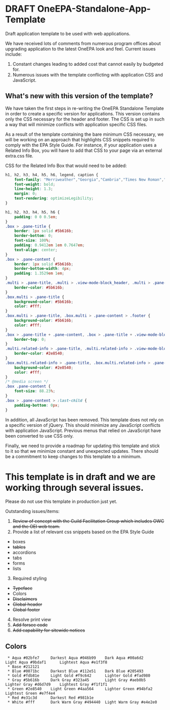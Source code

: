 # DRAFT OneEPA-Standalone-App-Template
Draft application template to be used with web applications.

We have received lots of comments from numerous program offices about upgrading application to the latest OneEPA look and feel.
Current issues include:
1) Constant changes leading to added cost that cannot easily by budgeted for.
2) Numerous issues with the template conflicting with application CSS and JavaScript.

## What's new with this version of the template?
We have taken the first steps in re-writing the OneEPA Standalone Template in order to create a specific version for applications. This version contains only the CSS necessary for the header and footer. The CSS is set up in such a way that will minimize conflicts with application specific CSS files.

As a result of the template containing the bare minimum CSS necessary, we will be working on an approach that highlights CSS snippets  required to comply with the EPA Style Guide. For instance, if your application uses a Related Info Box, you will have to add that CSS to your page via an external extra.css file.

CSS for the Related Info Box that would need to be added:
```css
h1, h2, h3, h4, h5, h6, legend, caption {
	font-family: "Merriweather","Georgia","Cambria","Times New Roman","Times",serif;
	font-weight: bold;
	line-height: 1.3;
	margin: 0;
	text-rendering: optimizeLegibility;
}

h1, h2, h3, h4, h5, h6 {
	padding: 0 0 0.5em;
}
.box > .pane-title {
	border: 1px solid #5b616b;
	border-bottom: 0;
	font-size: 100%;
	padding: 0.9412em 1em 0.7647em;
	text-align: center;
}
.box > .pane-content {
	border: 1px solid #5b616b;
	border-bottom-width: 4px;
	padding: 1.3529em 1em;
}
.multi > .pane-title, .multi > .view-mode-block_header, .multi > .pane-content, .multi > .pane-content > .footer {
	border-color: #5b616b;
}
.box.multi > .pane-title {
	background-color: #5b616b;
	color: #fff;
}
.box.multi > .pane-title, .box.multi > .pane-content > .footer {
	background-color: #5b616b;
	color: #fff;
}
.box > .pane-title + .pane-content, .box > .pane-title + .view-mode-block_header, .box > .view-mode-block_header + .pane-content {
	border-top: 0;
}
.multi.related-info > .pane-title, .multi.related-info > .view-mode-block_header, .multi.related-info > .pane-content, .box.multi.related-info > .pane-content > .footer {
	border-color: #2e8540;
}
.box.multi.related-info > .pane-title, .box.multi.related-info > .pane-content > .footer {
	background-color: #2e8540;
	color: #fff;
}
/* @media screen */
.box .pane-content {
	font-size: 88.23%;
}
.box > .pane-content > :last-child {
	padding-bottom: 0px;
}
```
In addition, all JavaScript has been removed. This template does not rely on a specific version of jQuery. This should minimize any JavaScript conflicts with application JavaScript. Previous menus that relied on JavaScript have been converted to use CSS only.

Finally, we need to provide a roadmap for updating this template and stick to it so that we minimize constant and unexpected updates. There should be a commitment to keep changes to this template to a minimum.

# This template is in draft and we are working through several issues.

Please do not use this template in production just yet.

Outstanding issues/items:
1. ~~Review of concept with the Guild Facilitation Group which includes OWC and the OEI web team.~~
2. Provide a list of relevant css snippets based on the EPA Style Guide
  * boxes
  * ~~tables~~
  * accordions
  * tabs
  * forms
  * lists
3. Required styling
  * ~~Typeface~~
  * Colors
  * ~~Disclaimers~~
  * ~~Global header~~
  * ~~Global footer~~
4. Resolve print view
5. ~~Add forsee code~~
6. ~~Add capability for sitewide notices~~

## Colors

```
 * Aqua #02bfe7     Darkest Aqua #046b99    Dark Aqua #00a6d2     Light Aqua #9bdaf1      Lightest Aqua #e1f3f8
 * Base #212121
 * Blue #0071bc     Darkest Blue #112e51    Dark Blue #205493
 * Gold #fdb81e     Light Gold #f9c642      Lighter Gold #fad980
 * Gray #5b616b     Dark Gray #323a45       Light Gray #aeb0b5    Lighter Gray #d6d7d9    Lightest Gray #f1f1f1
 * Green #2e8540    Light Green #4aa564     Lighter Green #94bfa2 Lightest Green #e7f4e4
 * Red #e31c3d      Darkest Red #981b1e
 * White #fff       Dark Warm Gray #494440  Light Warm Gray #e4e2e0
```

